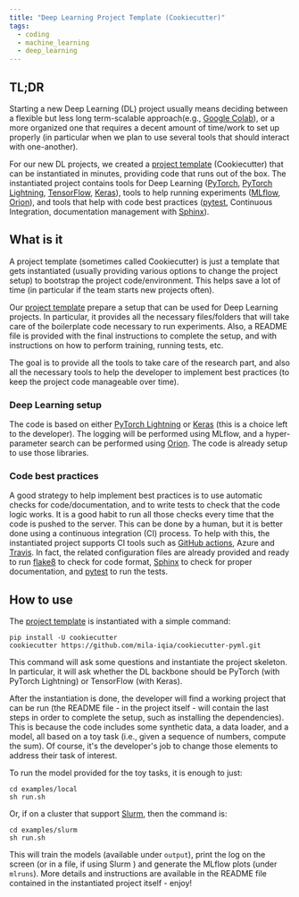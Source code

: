```yaml
---
title: "Deep Learning Project Template (Cookiecutter)"
tags:
  - coding
  - machine_learning
  - deep_learning
---
```


## TL;DR
Starting a new Deep Learning (DL) project usually means deciding between a flexible but
less long term-scalable approach(e.g., [Google Colab](https://colab.research.google.com/)),
or a more organized one that requires a decent amount of time/work to set up properly
(in particular when we plan to use several tools that should interact with one-another).

For our new DL projects, we created a [project template](https://github.com/mila-iqia/cookiecutter-pyml)
(Cookiecutter) that can be instantiated in minutes, providing code that runs
out of the box.
The instantiated project contains tools for Deep Learning ([PyTorch](https://pytorch.org/),
[PyTorch Lightning](https://www.pytorchlightning.ai/), [TensorFlow](https://www.tensorflow.org/),
[Keras](https://www.tensorflow.org/api_docs/python/tf/keras)), tools to help running experiments
([MLflow](https://mlflow.org/), [Orion](https://github.com/Epistimio/orion)),
and tools that help with code best practices ([pytest](https://docs.pytest.org/en/6.2.x/),
Continuous Integration, documentation management with [Sphinx](https://www.sphinx-doc.org/en/master/#)).

## What is it

A project template (sometimes called Cookiecutter) is just a template that gets instantiated
(usually providing various options to change the project setup) to bootstrap the project code/environment.
This helps save a lot of time (in particular if the team starts new projects often).

Our [project template](https://github.com/mila-iqia/cookiecutter-pyml) prepare a setup that can be
used for Deep Learning projects. In particular, it provides all the necessary files/folders
that will take care of the boilerplate code necessary to run experiments.
Also, a README file is provided with the final instructions to complete the setup, and with
instructions on how to perform training, running tests, etc.

The goal is to provide all the tools to take care of the research part, and also
all the necessary tools to help the developer to implement best practices (to keep the project
code manageable over time).

### Deep Learning setup

The code is based on either [PyTorch Lightning](https://www.pytorchlightning.ai/) or
[Keras](https://www.tensorflow.org/api_docs/python/tf/keras) (this is a choice left to the developer).
The logging will be performed using MLflow, and a hyper-parameter search can be performed using
[Orion](https://github.com/Epistimio/orion).
The code is already setup to use those libraries.

### Code best practices

A good strategy to help implement best practices is to use automatic checks for code/documentation,
and to write tests to check that the code logic works. It is a good habit to run all those checks
every time that the code is pushed to the server. This can be done by a human, but it is better done
using a continuous integration (CI) process.
To help with this, the instantiated project supports CI tools such as [GitHub actions](https://github.com/features/actions),
Azure and [Travis](https://travis-ci.com/). In fact,
the related configuration files are already provided and ready to run [flake8](https://flake8.pycqa.org/en/latest/)
to check for code format, [Sphinx](https://www.sphinx-doc.org/en/master/#) to check for proper documentation,
and [pytest](https://docs.pytest.org/en/6.2.x/) to run the tests.

## How to use

The [project template](https://github.com/mila-iqia/cookiecutter-pyml) is instantiated with a simple command:

    pip install -U cookiecutter
    cookiecutter https://github.com/mila-iqia/cookiecutter-pyml.git

This command will ask some questions and instantiate the project skeleton.
In particular, it will ask whether the DL backbone should be PyTorch (with PyTorch Lightning) or TensorFlow (with Keras).

After the instantiation is done, the developer will find a working project that can be run
(the README file - in the project itself - will contain the last steps in order to complete the setup,
such as installing the dependencies).
This is because the code includes some synthetic data, a data loader, and a model, all based on a toy task
(i.e., given a sequence of numbers, compute the sum).
Of course, it's the developer's job to change those elements to address their task of interest.

To run the model provided for the toy tasks, it is enough to just:

    cd examples/local
    sh run.sh

Or, if on a cluster that support [Slurm](https://slurm.schedmd.com/sbatch.html), then the command is:

    cd examples/slurm
    sh run.sh

This will train the models (available under `output`), print the log on the screen (or in a file, if using Slurm
) and generate the MLflow plots (under `mlruns`).
More details and instructions are available in the README file contained in the instantiated project itself - enjoy!
